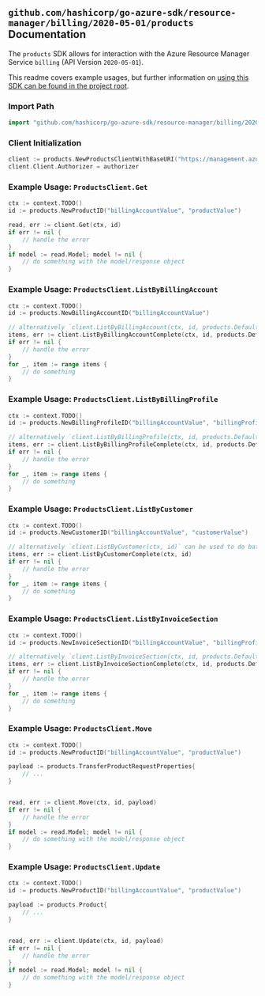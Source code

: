 
## `github.com/hashicorp/go-azure-sdk/resource-manager/billing/2020-05-01/products` Documentation

The `products` SDK allows for interaction with the Azure Resource Manager Service `billing` (API Version `2020-05-01`).

This readme covers example usages, but further information on [using this SDK can be found in the project root](https://github.com/hashicorp/go-azure-sdk/tree/main/docs).

### Import Path

```go
import "github.com/hashicorp/go-azure-sdk/resource-manager/billing/2020-05-01/products"
```


### Client Initialization

```go
client := products.NewProductsClientWithBaseURI("https://management.azure.com")
client.Client.Authorizer = authorizer
```


### Example Usage: `ProductsClient.Get`

```go
ctx := context.TODO()
id := products.NewProductID("billingAccountValue", "productValue")

read, err := client.Get(ctx, id)
if err != nil {
	// handle the error
}
if model := read.Model; model != nil {
	// do something with the model/response object
}
```


### Example Usage: `ProductsClient.ListByBillingAccount`

```go
ctx := context.TODO()
id := products.NewBillingAccountID("billingAccountValue")

// alternatively `client.ListByBillingAccount(ctx, id, products.DefaultListByBillingAccountOperationOptions())` can be used to do batched pagination
items, err := client.ListByBillingAccountComplete(ctx, id, products.DefaultListByBillingAccountOperationOptions())
if err != nil {
	// handle the error
}
for _, item := range items {
	// do something
}
```


### Example Usage: `ProductsClient.ListByBillingProfile`

```go
ctx := context.TODO()
id := products.NewBillingProfileID("billingAccountValue", "billingProfileValue")

// alternatively `client.ListByBillingProfile(ctx, id, products.DefaultListByBillingProfileOperationOptions())` can be used to do batched pagination
items, err := client.ListByBillingProfileComplete(ctx, id, products.DefaultListByBillingProfileOperationOptions())
if err != nil {
	// handle the error
}
for _, item := range items {
	// do something
}
```


### Example Usage: `ProductsClient.ListByCustomer`

```go
ctx := context.TODO()
id := products.NewCustomerID("billingAccountValue", "customerValue")

// alternatively `client.ListByCustomer(ctx, id)` can be used to do batched pagination
items, err := client.ListByCustomerComplete(ctx, id)
if err != nil {
	// handle the error
}
for _, item := range items {
	// do something
}
```


### Example Usage: `ProductsClient.ListByInvoiceSection`

```go
ctx := context.TODO()
id := products.NewInvoiceSectionID("billingAccountValue", "billingProfileValue", "invoiceSectionValue")

// alternatively `client.ListByInvoiceSection(ctx, id, products.DefaultListByInvoiceSectionOperationOptions())` can be used to do batched pagination
items, err := client.ListByInvoiceSectionComplete(ctx, id, products.DefaultListByInvoiceSectionOperationOptions())
if err != nil {
	// handle the error
}
for _, item := range items {
	// do something
}
```


### Example Usage: `ProductsClient.Move`

```go
ctx := context.TODO()
id := products.NewProductID("billingAccountValue", "productValue")

payload := products.TransferProductRequestProperties{
	// ...
}


read, err := client.Move(ctx, id, payload)
if err != nil {
	// handle the error
}
if model := read.Model; model != nil {
	// do something with the model/response object
}
```


### Example Usage: `ProductsClient.Update`

```go
ctx := context.TODO()
id := products.NewProductID("billingAccountValue", "productValue")

payload := products.Product{
	// ...
}


read, err := client.Update(ctx, id, payload)
if err != nil {
	// handle the error
}
if model := read.Model; model != nil {
	// do something with the model/response object
}
```
